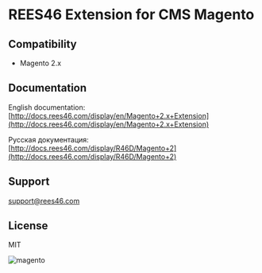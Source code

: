 # REES46 Extension for CMS Magento

## Compatibility

* Magento 2.x

## Documentation

English documentation: [http://docs.rees46.com/display/en/Magento+2.x+Extension](http://docs.rees46.com/display/en/Magento+2.x+Extension)

Русская документация: [http://docs.rees46.com/display/R46D/Magento+2](http://docs.rees46.com/display/R46D/Magento+2)

## Support

[support@rees46.com](mailto:support@rees46.com)

## License

MIT

![magento](http://api.rees46.com/marker/magento)
